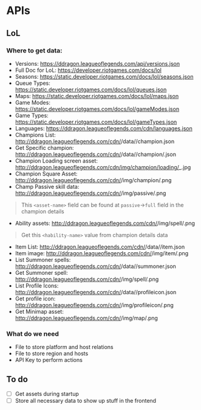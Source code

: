 # APIs

## LoL
### Where to get data:
- Versions: https://ddragon.leagueoflegends.com/api/versions.json
- Full Doc for LoL: https://developer.riotgames.com/docs/lol
- Seasons: https://static.developer.riotgames.com/docs/lol/seasons.json
- Queue Types: https://static.developer.riotgames.com/docs/lol/queues.json
- Maps: https://static.developer.riotgames.com/docs/lol/maps.json
- Game Modes: https://static.developer.riotgames.com/docs/lol/gameModes.json
- Game Types: https://static.developer.riotgames.com/docs/lol/gameTypes.json
- Languages: https://ddragon.leagueoflegends.com/cdn/languages.json
- Champions List: http://ddragon.leagueoflegends.com/cdn/<version>/data/<language>/champion.json
- Get Specific champion: http://ddragon.leagueoflegends.com/cdn/<version>/data/<language>/champion/<champion-id>.json
- Champion Loading screen asset: http://ddragon.leagueoflegends.com/cdn/img/champion/loading/<champion-id>_<skin-number>.jpg
- Champion Square Asset: http://ddragon.leagueoflegends.com/cdn/<version>/img/champion/<champion-id>.png
- Champ Passive skill data: http://ddragon.leagueoflegends.com/cdn/<version>/img/passive/<asset-name>.png
> This `<asset-name>` field can be found at `passive`->`full` field in the champion details
- Ability assets: http://ddragon.leagueoflegends.com/cdn/<version>/img/spell/<hability-name>.png
> Get this `<hability-name>` value from champion details data
- Item List: http://ddragon.leagueoflegends.com/cdn/<version>/data/<language>/item.json
- Item image: http://ddragon.leagueoflegends.com/cdn/<version>/img/item/<item-id>.png
- List Summoner spells: http://ddragon.leagueoflegends.com/cdn/<version>/data/<language>/summoner.json
- Get Summoner spell: http://ddragon.leagueoflegends.com/cdn/<version>/img/spell/<spell-id>.png
- List Profile Icons: http://ddragon.leagueoflegends.com/cdn/<version>/data/<language>/profileicon.json
- Get profile icon: http://ddragon.leagueoflegends.com/cdn/<version>/img/profileicon/<icon-id>.png
- Get Minimap asset: http://ddragon.leagueoflegends.com/cdn/<version>/img/map/<map-id>.png

### What do we need

- File to store platform and host relations
- File to store region and hosts
- API Key to perform actions

## To do
- [ ] Get assets during startup
- [ ] Store all necessary data to show up stuff in the frontend